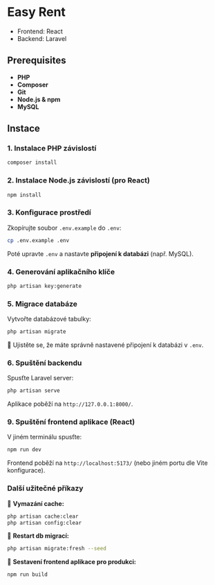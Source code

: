 # Easy Rent
- Frontend: React
- Backend: Laravel

## Prerequisites
- **PHP**
- **Composer**
- **Git**
- **Node.js & npm**
- **MySQL**

## Instace

### 1. Instalace PHP závislostí

```sh
composer install
```

### 2. Instalace Node.js závislostí (pro React)

```sh
npm install
```


### 3. Konfigurace prostředí

Zkopírujte soubor `.env.example` do `.env`:

```sh
cp .env.example .env
```

Poté upravte `.env` a nastavte **připojení k databázi** (např. MySQL).

### 4. Generování aplikačního klíče

```sh
php artisan key:generate
```

### 5. Migrace databáze

Vytvořte databázové tabulky:

```sh
php artisan migrate
```

📌 Ujistěte se, že máte správně nastavené připojení k databázi v `.env`.

### 6. Spuštění backendu

Spusťte Laravel server:

```sh
php artisan serve
```

Aplikace poběží na `http://127.0.0.1:8000/`.

### 9. Spuštění frontend aplikace (React)

V jiném terminálu spusťte:

```sh
npm run dev
```

Frontend poběží na `http://localhost:5173/` (nebo jiném portu dle Vite konfigurace).

### Další užitečné příkazy

🔹 **Vymazání cache:**
```sh
php artisan cache:clear
php artisan config:clear
```

🔹 **Restart db migrací:**
```sh
php artisan migrate:fresh --seed
```

🔹 **Sestavení frontend aplikace pro produkci:**
```sh
npm run build
```